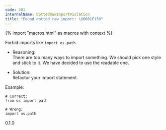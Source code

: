 ```yaml
---
code: 301
internalName: DottedRawImportViolation
title: "Found dotted raw import: \U0001F130"
---
```


{% import "macros.html" as macros with context %}

Forbid imports like `import os.path`.

  - Reasoning:  
    There are too many ways to import something. We should pick one
    style and stick to it. We have decided to use the readable one.

  - Solution:  
    Refactor your import statement.

Example:

    # Correct:
    from os import path
    
    # Wrong:
    import os.path

<div class="versionadded">

0.1.0

</div>